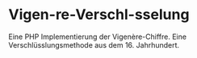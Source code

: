 # Vigen-re-Verschl-sselung
Eine PHP Implementierung der Vigenère-Chiffre. Eine Verschlüsslungsmethode aus dem 16. Jahrhundert.
